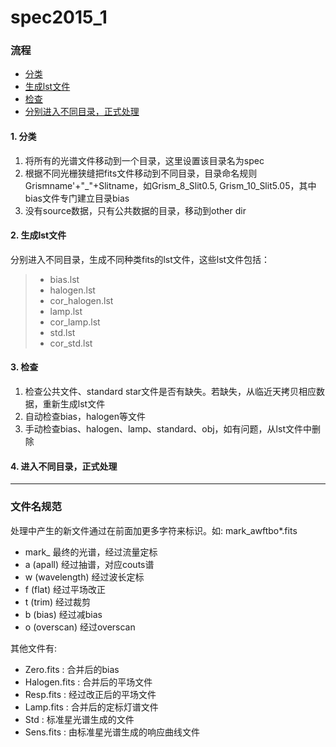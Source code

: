 # spec2015_1
### 流程
* [分类](#1-分类)
* [生成lst文件](#2-生成lst文件)
* [检查](#3-检查)
* [分别进入不同目录，正式处理](#4-进入不同目录正式处理)

#### 1. 分类
  1. 将所有的光谱文件移动到一个目录，这里设置该目录名为spec
  2. 根据不同光栅狭缝把fits文件移动到不同目录，目录命名规则Grismname'+"\_"+Slitname，如Grism_8_Slit0.5, Grism_10_Slit5.05，其中bias文件专门建立目录bias
  3. 没有source数据，只有公共数据的目录，移动到other dir

#### 2. 生成lst文件
分别进入不同目录，生成不同种类fits的lst文件，这些lst文件包括：
>  * bias.lst
>  * halogen.lst
>  * cor_halogen.lst
>  * lamp.lst
>  * cor_lamp.lst
>  * std.lst
>  * cor_std.lst

#### 3. 检查
  1. 检查公共文件、standard star文件是否有缺失。若缺失，从临近天拷贝相应数据，重新生成lst文件
  2. 自动检查bias，halogen等文件
  3. 手动检查bias、halogen、lamp、standard、obj，如有问题，从lst文件中删除

#### 4. 进入不同目录，正式处理
---

### 文件名规范
处理中产生的新文件通过在前面加更多字符来标识。如:
mark_awftbo*.fits
* mark_ 最终的光谱，经过流量定标
* a (apall) 经过抽谱，对应couts谱
* w (wavelength) 经过波长定标
* f (flat) 经过平场改正
* t (trim) 经过裁剪
* b (bias) 经过减bias
* o (overscan) 经过overscan

其他文件有:
* Zero.fits : 合并后的bias
* Halogen.fits : 合并后的平场文件
* Resp.fits : 经过改正后的平场文件
* Lamp.fits : 合并后的定标灯谱文件
* Std : 标准星光谱生成的文件
* Sens.fits : 由标准星光谱生成的响应曲线文件
